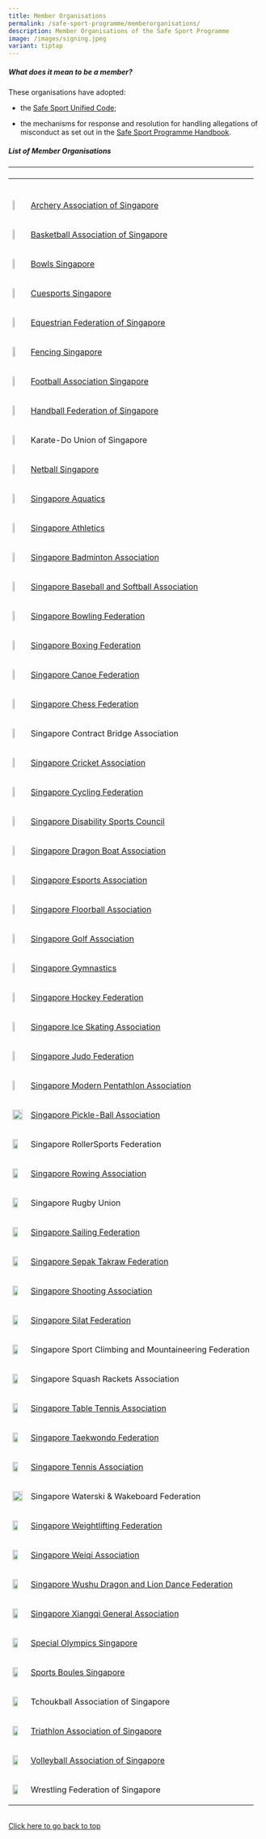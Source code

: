 ```yaml
---
title: Member Organisations
permalink: /safe-sport-programme/memberorganisations/
description: Member Organisations of the Safe Sport Programme
image: /images/signing.jpeg
variant: tiptap
---
```

<h5><strong>What does it mean to be a member?</strong></h5><p>These organisations have adopted:</p><ul data-tight="true" class="tight"><li><p>the <a href="https://www.safesport.sg/files/Safe%20Sport%20Unified%20Code%20v4.pdf" rel="noopener noreferrer nofollow" target="_blank">Safe Sport Unified Code</a>;</p></li><li><p>the mechanisms for response and resolution for handling allegations of misconduct as set out in the <a href="https://www.safesport.sg/files/Safe%20Sport%20Programme%20Handbook%20101.pdf" rel="noopener noreferrer nofollow" target="_blank">Safe Sport Programme Handbook</a>.</p></li></ul><h5><strong>List of Member Organisations</strong></h5><table><tbody><tr><td rowspan="1" colspan="1"><p></p></td><td rowspan="1" colspan="1"><p></p></td></tr><tr><th rowspan="1" colspan="1"><p></p></th><th rowspan="1" colspan="1"><p></p></th></tr><tr><td rowspan="1" colspan="1"><div class="isomer-image-wrapper"><img style="width: 30%;" height="auto" width="100%" src="/images/Member%20Org%20Logos/archery.png"></div></td><td rowspan="1" colspan="1"><p><a href="https://archerysingapore.org.sg/high-performance/safe-sport" rel="noopener noreferrer nofollow" target="_blank">Archery Association of Singapore</a></p></td></tr><tr><td rowspan="1" colspan="1"><div class="isomer-image-wrapper"><img style="width: 30%;" height="auto" width="100%" src="/images/Member%20Org%20Logos/basketball.jpg"></div></td><td rowspan="1" colspan="1"><p><a href="https://bas.org.sg/?a=about" rel="noopener noreferrer nofollow" target="_blank">Basketball Association of Singapore</a></p></td></tr><tr><td rowspan="1" colspan="1"><div class="isomer-image-wrapper"><img style="width: 30%;" height="auto" width="100%" src="/images/Member%20Org%20Logos/bowls%20sg%20logo.png"></div></td><td rowspan="1" colspan="1"><p><a href="https://www.bowlssingapore.org/safe-sport-policy/" rel="noopener noreferrer nofollow" target="_blank">Bowls Singapore</a></p></td></tr><tr><td rowspan="1" colspan="1"><div class="isomer-image-wrapper"><img style="width: 30%;" height="auto" width="100%" src="/images/Member%20Org%20Logos/cuesports%20logo.png"></div></td><td rowspan="1" colspan="1"><p><a href="http://cuesports.org.sg/safe-sport-policy/" rel="noopener noreferrer nofollow" target="_blank">Cuesports Singapore</a></p></td></tr><tr><td rowspan="1" colspan="1"><div class="isomer-image-wrapper"><img style="width: 30%;" height="auto" width="100%" src="/images/Member%20Org%20Logos/efs%20logo.png"></div></td><td rowspan="1" colspan="1"><p><a href="https://equestrianfederationsg.com/safe-sports-policy" rel="noopener noreferrer nofollow" target="_blank">Equestrian Federation of Singapore</a></p></td></tr><tr><td rowspan="1" colspan="1"><div class="isomer-image-wrapper"><img style="width: 50%;" height="auto" width="100%" src="/images/Member%20Org%20Logos/fs%20logo.png"></div></td><td rowspan="1" colspan="1"><p><a href="https://www.fencingsingapore.org.sg/safe-sport/#" rel="noopener noreferrer nofollow" target="_blank">Fencing Singapore</a></p></td></tr><tr><td rowspan="1" colspan="1"><div class="isomer-image-wrapper"><img style="width: 30%;" height="auto" width="100%" src="/images/Member%20Org%20Logos/football.png"></div></td><td rowspan="1" colspan="1"><p><a href="https://www.fas.org.sg/about-fas/fas-safe-sport-policy/" rel="noopener noreferrer nofollow" target="_blank">Football Association Singapore</a></p></td></tr><tr><td rowspan="1" colspan="1"><div class="isomer-image-wrapper"><img style="width: 40%;" height="auto" width="100%" src="/images/Member%20Org%20Logos/handball.PNG"></div></td><td rowspan="1" colspan="1"><p><a href="https://www.hfs.org.sg/copy-of-resources" rel="noopener noreferrer nofollow" target="_blank">Handball Federation of Singapore</a></p></td></tr><tr><td rowspan="1" colspan="1"><div class="isomer-image-wrapper"><img style="width: 30%;" height="auto" width="100%" src="/images/Member%20Org%20Logos/karate.jpg"></div></td><td rowspan="1" colspan="1"><p><a rel="noopener noreferrer nofollow" target="_blank">Karate-Do Union of Singapore</a></p></td></tr><tr><td rowspan="1" colspan="1"><div class="isomer-image-wrapper"><img style="width: 40%;" height="auto" width="100%" src="/images/Member%20Org%20Logos/netball%20logo.png"></div></td><td rowspan="1" colspan="1"><p><a href="https://www.netball.org.sg/wp-content/uploads/2023/02/NETBALL-SINGAPORE-SAFE-SPORT-PROGRAMME-updated-2-Nov-2022-002_Safe-Sport-inputs-003-desktop-1.pdf" rel="noopener noreferrer nofollow" target="_blank">Netball Singapore</a></p></td></tr><tr><td rowspan="1" colspan="1"><div class="isomer-image-wrapper"><img style="width: 40%;" height="auto" width="100%" src="/images/Member%20Org%20Logos/aquatics%20saq.png"></div></td><td rowspan="1" colspan="1"><p><a href="https://www.swimming.org.sg/getattachment/SSA/Safe-Sport/Safe-Aquatics/V1-0_SSA-Safe-Sport-Policy_FINAL-(1).pdf.aspx" rel="noopener noreferrer nofollow" target="_blank">Singapore Aquatics</a></p></td></tr><tr><td rowspan="1" colspan="1"><div class="isomer-image-wrapper"><img style="width: 40%;" height="auto" width="100%" src="/images/Member%20Org%20Logos/athletics.jpg"></div></td><td rowspan="1" colspan="1"><p><a href="https://www.singaporeathletics.org.sg/wp-content/uploads/2023/01/SAA-Safe-Sport-Policy-FINAL.pdf" rel="noopener noreferrer nofollow" target="_blank">Singapore Athletics</a></p></td></tr><tr><td rowspan="1" colspan="1"><div class="isomer-image-wrapper"><img style="width: 40%;" height="auto" width="100%" src="/images/Member%20Org%20Logos/badminton.PNG"></div></td><td rowspan="1" colspan="1"><p><a href="https://singaporebadminton.org.sg/site/singapore-badminton-associations-safe-sport-commitment/" rel="noopener noreferrer nofollow" target="_blank">Singapore Badminton Association</a></p></td></tr><tr><td rowspan="1" colspan="1"><div class="isomer-image-wrapper"><img style="width: 40%;" height="auto" width="100%" src="/images/Member%20Org%20Logos/baseball.PNG"></div></td><td rowspan="1" colspan="1"><p><a href="https://www.sbsa.org.sg/safe-sport-programme" rel="noopener noreferrer nofollow" target="_blank">Singapore Baseball and Softball Association</a></p></td></tr><tr><td rowspan="1" colspan="1"><div class="isomer-image-wrapper"><img style="width: 30%;" height="auto" width="100%" src="/images/Member%20Org%20Logos/bowling.jpg"></div></td><td rowspan="1" colspan="1"><p><a href="https://singaporebowling.org.sg/wp-content/uploads/2023/03/0.16-Safe-Sport-Policy-GC-Approved.pdf" rel="noopener noreferrer nofollow" target="_blank">Singapore Bowling Federation</a></p></td></tr><tr><td rowspan="1" colspan="1"><div class="isomer-image-wrapper"><img style="width: 40%;" height="auto" width="100%" src="/images/Member%20Org%20Logos/boxing.PNG"></div></td><td rowspan="1" colspan="1"><p><a href="https://www.singapore-boxing.org/safe-sport-policy" rel="noopener noreferrer nofollow" target="_blank">Singapore Boxing Federation</a></p></td></tr><tr><td rowspan="1" colspan="1"><div class="isomer-image-wrapper"><img style="width: 30%;" height="auto" width="100%" src="/images/Member%20Org%20Logos/canoe%20scf.png"></div></td><td rowspan="1" colspan="1"><p><a href="https://scf.org.sg/pages/details/safe-sport" rel="noopener noreferrer nofollow" target="_blank">Singapore Canoe Federation</a></p></td></tr><tr><td rowspan="1" colspan="1"><div class="isomer-image-wrapper"><img style="width: 30%;" height="auto" width="100%" src="/images/Member%20Org%20Logos/chess%20logo.png"></div></td><td rowspan="1" colspan="1"><p><a href="https://singaporechess.org.sg/wp-content/uploads/2023/02/Safe-Sport-Policy-SCF-2.pdf" rel="noopener noreferrer nofollow" target="_blank">Singapore Chess Federation</a></p></td></tr><tr><td rowspan="1" colspan="1"><div class="isomer-image-wrapper"><img style="width: 30%;" height="auto" width="100%" src="/images/Member%20Org%20Logos/contract%20bridge.png"></div></td><td rowspan="1" colspan="1"><p>Singapore Contract Bridge Association</p></td></tr><tr><td rowspan="1" colspan="1"><div class="isomer-image-wrapper"><img style="width: 30%;" height="auto" width="100%" src="/images/Member%20Org%20Logos/high%20res%20SCA%20Logo.png"></div></td><td rowspan="1" colspan="1"><p><a href="https://singaporecricket.org/safe-sport-policy/" rel="noopener noreferrer nofollow" target="_blank">Singapore Cricket Association</a></p></td></tr><tr><td rowspan="1" colspan="1"><div class="isomer-image-wrapper"><img style="width: 40%;" height="auto" width="100%" src="/images/Member%20Org%20Logos/scf%20logo.png"></div></td><td rowspan="1" colspan="1"><p><a href="https://singaporecycling.org.sg/pages/safe-sport-commitment" rel="noopener noreferrer nofollow" target="_blank">Singapore Cycling Federation</a></p></td></tr><tr><td rowspan="1" colspan="1"><div class="isomer-image-wrapper"><img style="width: 40%;" height="auto" width="100%" src="/images/Member%20Org%20Logos/sdsc%20logo.jpg"></div></td><td rowspan="1" colspan="1"><p><a href="https://sdsc.org.sg/governance/" rel="noopener noreferrer nofollow" target="_blank">Singapore Disability Sports Council</a></p></td></tr><tr><td rowspan="1" colspan="1"><div class="isomer-image-wrapper"><img style="width: 30%;" height="auto" width="100%" src="/images/Member%20Org%20Logos/dragonboat.jpg"></div></td><td rowspan="1" colspan="1"><p><a href="https://sdba.org.sg/wp-content/uploads/2023/04/SDBA-Safe-Sport-Policy-30-Mar-2023.pdf" rel="noopener noreferrer nofollow" target="_blank">Singapore Dragon Boat Association</a></p></td></tr><tr><td rowspan="1" colspan="1"><div class="isomer-image-wrapper"><img style="width: 40%;" height="auto" width="100%" src="/images/Member%20Org%20Logos/sgea%20logo.png"></div></td><td rowspan="1" colspan="1"><p><a href="https://esports.org.sg/wp-content/uploads/2022/11/Safe-Sport-Policy-SGEA-1.pdf" rel="noopener noreferrer nofollow" target="_blank">Singapore Esports Association</a></p></td></tr><tr><td rowspan="1" colspan="1"><div class="isomer-image-wrapper"><img style="width: 40%;" height="auto" width="100%" src="/images/Member%20Org%20Logos/floorball.jpg"></div></td><td rowspan="1" colspan="1"><p><a href="https://cdn.revolutionise.com.au/news/inis3fjuvite6aad.docx" rel="noopener noreferrer nofollow" target="_blank">Singapore Floorball Association</a></p></td></tr><tr><td rowspan="1" colspan="1"><div class="isomer-image-wrapper"><img style="width: 30%;" height="auto" width="100%" src="/images/Member%20Org%20Logos/sgagolf.png"></div></td><td rowspan="1" colspan="1"><p><a href="https://sga.org.sg/about/singapore-golf-association-safe-sport-commitment/" rel="noopener noreferrer nofollow" target="_blank">Singapore Golf Association</a></p></td></tr><tr><td rowspan="1" colspan="1"><div class="isomer-image-wrapper"><img style="width: 40%;" height="auto" width="100%" src="/images/Member%20Org%20Logos/gymnastics%20logo.png"></div></td><td rowspan="1" colspan="1"><p><a href="https://www.singaporegymnastics.org.sg/safe-sport/child-safety/" rel="noopener noreferrer nofollow" target="_blank">Singapore Gymnastics</a></p></td></tr><tr><td rowspan="1" colspan="1"><div class="isomer-image-wrapper"><img style="width: 40%;" height="auto" width="100%" src="/images/Member%20Org%20Logos/hockey%20logo.png"></div></td><td rowspan="1" colspan="1"><p><a href="https://www.singaporehockey.org/resources/shf-safe-sport-policy/" rel="noopener noreferrer nofollow" target="_blank">Singapore Hockey Federation</a></p></td></tr><tr><td rowspan="1" colspan="1"><div class="isomer-image-wrapper"><img style="width: 30%;" height="auto" width="100%" src="/images/Member%20Org%20Logos/iceskating.PNG"></div></td><td rowspan="1" colspan="1"><p><a href="https://www.sisa.org.sg/safe-sport" rel="noopener noreferrer nofollow" target="_blank">Singapore Ice Skating Association</a></p></td></tr><tr><td rowspan="1" colspan="1"><div class="isomer-image-wrapper"><img style="width: 30%;" height="auto" width="100%" src="/images/Member%20Org%20Logos/sjf%20logo.png"></div></td><td rowspan="1" colspan="1"><p><a href="https://www.sjf.sg/safesport" rel="noopener noreferrer nofollow" target="_blank">Singapore Judo Federation</a></p></td></tr><tr><td rowspan="1" colspan="1"><div class="isomer-image-wrapper"><img style="width: 30%;" height="auto" width="100%" src="/images/Member%20Org%20Logos/modernpen.PNG"></div></td><td rowspan="1" colspan="1"><p><a href="https://www.singaporepentathlon.org.sg/safe-sport" rel="noopener noreferrer nofollow" target="_blank">Singapore Modern Pentathlon Association</a></p></td></tr><tr><td rowspan="1" colspan="1"><div class="isomer-image-wrapper"><img style="width: 100%" height="auto" width="100%" alt="" src="/images/Member Org Logos/Pickleball.png"></div></td><td rowspan="1" colspan="1"><p><a href="https://www.singaporepickleball.com.sg/safe-sport" rel="noopener noreferrer nofollow" target="_blank">Singapore Pickle-Ball Association</a></p></td></tr><tr><td rowspan="1" colspan="1"><div class="isomer-image-wrapper"><img style="height:100%; width:70%" height="auto" width="100%" src="/images/Member%20Org%20Logos/rollersports.PNG"></div></td><td rowspan="1" colspan="1"><p><a rel="noopener noreferrer nofollow" target="_blank">Singapore RollerSports Federation</a></p></td></tr><tr><td rowspan="1" colspan="1"><div class="isomer-image-wrapper"><img style="height:100%; width:70%" height="auto" width="100%" src="/images/Member%20Org%20Logos/rowing.PNG"></div></td><td rowspan="1" colspan="1"><p><a href="https://sgrowing.org/about.html" rel="noopener noreferrer nofollow" target="_blank">Singapore Rowing Association</a></p></td></tr><tr><td rowspan="1" colspan="1"><div class="isomer-image-wrapper"><img style="height:100%; width:70%" height="auto" width="100%" src="/images/Member%20Org%20Logos/sru%20logo.png"></div></td><td rowspan="1" colspan="1"><p><a rel="noopener noreferrer nofollow" target="_blank">Singapore Rugby Union</a></p></td></tr><tr><td rowspan="1" colspan="1"><div class="isomer-image-wrapper"><img style="height:100%; width:70%" height="auto" width="100%" src="/images/Member%20Org%20Logos/ssf%20logo%202018_full%20colour.jpg"></div></td><td rowspan="1" colspan="1"><p><a href="https://sailing.org.sg/wp-content/uploads/2023/03/SSF-Safe-Sport-Policy.pdf" rel="noopener noreferrer nofollow" target="_blank">Singapore Sailing Federation</a></p></td></tr><tr><td rowspan="1" colspan="1"><div class="isomer-image-wrapper"><img style="height:100%; width:70%" height="auto" width="100%" src="/images/Member%20Org%20Logos/perses%20logo.png"></div></td><td rowspan="1" colspan="1"><p><a href="https://www.sgsepaktakraw.org/safe-sports-policy" rel="noopener noreferrer nofollow" target="_blank">Singapore Sepak Takraw Federation</a></p></td></tr><tr><td rowspan="1" colspan="1"><div class="isomer-image-wrapper"><img style="height:100%; width:70%" height="auto" width="100%" src="/images/Member%20Org%20Logos/shooting.PNG"></div></td><td rowspan="1" colspan="1"><p><a href="https://singaporeshooting.org/portal/wp-content/uploads/Singapore-Shooting-Association_Safe-Sport-Policy-as-of-27-July-2022.pdf" rel="noopener noreferrer nofollow" target="_blank">Singapore Shooting Association</a></p></td></tr><tr><td rowspan="1" colspan="1"><div class="isomer-image-wrapper"><img style="height:100%; width:70%" height="auto" width="100%" src="/images/Member%20Org%20Logos/silat%20persisi.PNG"></div></td><td rowspan="1" colspan="1"><p><a href="https://persisi.org/uploads/events/40/attachments/Singapore%20Silat%20Federation%20-%20Safe%20Sport%20Policy.pdf" rel="noopener noreferrer nofollow" target="_blank">Singapore Silat Federation</a></p></td></tr><tr><td rowspan="1" colspan="1"><div class="isomer-image-wrapper"><img style="height:100%; width:70%" height="auto" width="100%" src="/images/Member%20Org%20Logos/sport%20climbing.jpg"></div></td><td rowspan="1" colspan="1"><p><a rel="noopener noreferrer nofollow" target="_blank">Singapore Sport Climbing and Mountaineering Federation</a></p></td></tr><tr><td rowspan="1" colspan="1"><div class="isomer-image-wrapper"><img style="height:100%; width:70%" height="auto" width="100%" src="/images/Member%20Org%20Logos/squash.png"></div></td><td rowspan="1" colspan="1"><p><a rel="noopener noreferrer nofollow" target="_blank">Singapore Squash Rackets Association</a></p></td></tr><tr><td rowspan="1" colspan="1"><div class="isomer-image-wrapper"><img style="height:100%; width:70%" height="auto" width="100%" src="/images/Member%20Org%20Logos/table%20tennis.PNG"></div></td><td rowspan="1" colspan="1"><p><a href="https://www.stta.org.sg/wp-content/uploads/2022/12/Safe-Sport-Policy-Template_STTA.docx-dated-9-Dec-2022.pdf" rel="noopener noreferrer nofollow" target="_blank">Singapore Table Tennis Association</a></p></td></tr><tr><td rowspan="1" colspan="1"><div class="isomer-image-wrapper"><img style="height:100%; width:70%" height="auto" width="100%" src="/images/Member%20Org%20Logos/STF%20Logo.png"></div></td><td rowspan="1" colspan="1"><p><a href="https://www.stf.sg/wp-content/uploads/2023/03/Safe-Sport-Policy_STF_21-Feb-2023_compressed-1.pdf" rel="noopener noreferrer nofollow" target="_blank">Singapore Taekwondo Federation</a></p></td></tr><tr><td rowspan="1" colspan="1"><div class="isomer-image-wrapper"><img style="height:100%; width:70%" height="auto" width="100%" src="/images/Member%20Org%20Logos/tennis.PNG"></div></td><td rowspan="1" colspan="1"><p><a href="https://www.singtennis.org.sg/resource-center-download.aspx?token=GY7N4B9f5n9KBNDx7IwPco0blaZCSSXO" rel="noopener noreferrer nofollow" target="_blank">Singapore Tennis Association</a></p></td></tr><tr><td rowspan="1" colspan="1"><div class="isomer-image-wrapper"><img style="width: 100%" height="auto" width="100%" alt="" src="/images/Member Org Logos/waterski.gif"></div></td><td rowspan="1" colspan="1"><p>Singapore Waterski &amp; Wakeboard Federation</p></td></tr><tr><td rowspan="1" colspan="1"><div class="isomer-image-wrapper"><img style="height:100%; width:70%" height="auto" width="100%" src="/images/Member%20Org%20Logos/weightlifting.PNG"></div></td><td rowspan="1" colspan="1"><p><a href="https://www.swf.org.sg/policies/swf-safe-sport-policy" rel="noopener noreferrer nofollow" target="_blank">Singapore Weightlifting Federation</a></p></td></tr><tr><td rowspan="1" colspan="1"><div class="isomer-image-wrapper"><img style="height:100%; width:70%" height="auto" width="100%" src="/images/Member%20Org%20Logos/singapore%20weiqi.PNG"></div></td><td rowspan="1" colspan="1"><p><a href="https://www.sportsboules.org.sg/our-polices" rel="noopener noreferrer nofollow" target="_blank">Singapore Weiqi Association</a></p></td></tr><tr><td rowspan="1" colspan="1"><div class="isomer-image-wrapper"><img style="height:100%; width:70%" height="auto" width="100%" src="/images/Member%20Org%20Logos/wuzong.PNG"></div></td><td rowspan="1" colspan="1"><p><a href="https://wuzong.com/wp-content/uploads/2023/03/SWDLDF-Safe-Sport-Policy.pdf" rel="noopener noreferrer nofollow" target="_blank">Singapore Wushu Dragon and Lion Dance Federation</a></p></td></tr><tr><td rowspan="1" colspan="1"><div class="isomer-image-wrapper"><img style="height:100%; width:70%" height="auto" width="100%" src="/images/Member%20Org%20Logos/xiangqi.PNG"></div></td><td rowspan="1" colspan="1"><p><a href="http://www.xiangqi.sg/xqsite/sixga-safe-sport-policy/" rel="noopener noreferrer nofollow" target="_blank">Singapore Xiangqi General Association</a></p></td></tr><tr><td rowspan="1" colspan="1"><div class="isomer-image-wrapper"><img style="height:100%; width:70%" height="auto" width="100%" src="/images/Member%20Org%20Logos/special%20o.PNG"></div></td><td rowspan="1" colspan="1"><p><a href="https://www.specialolympics.org.sg/media/b10bwfuv/sosg-safe-sport-policy.pdf" rel="noopener noreferrer nofollow" target="_blank">Special Olympics Singapore</a></p></td></tr><tr><td rowspan="1" colspan="1"><div class="isomer-image-wrapper"><img style="height:100%; width:70%" height="auto" width="100%" src="/images/Member%20Org%20Logos/sport%20boules%20logo.png"></div></td><td rowspan="1" colspan="1"><p><a href="https://www.sportsboules.org.sg/our-polices" rel="noopener noreferrer nofollow" target="_blank">Sports Boules Singapore</a></p></td></tr><tr><td rowspan="1" colspan="1"><div class="isomer-image-wrapper"><img style="height:100%; width:70%" height="auto" width="100%" src="/images/Member%20Org%20Logos/tchoukball.PNG"></div></td><td rowspan="1" colspan="1"><p><a rel="noopener noreferrer nofollow" target="_blank">Tchoukball Association of Singapore</a></p></td></tr><tr><td rowspan="1" colspan="1"><div class="isomer-image-wrapper"><img style="height:100%; width:70%" height="auto" width="100%" src="/images/Member%20Org%20Logos/triathlon%20logo.png"></div></td><td rowspan="1" colspan="1"><p><a href="https://www.triathlonsingapore.org/about/safe-sport/" rel="noopener noreferrer nofollow" target="_blank">Triathlon Association of Singapore</a></p></td></tr><tr><td rowspan="1" colspan="1"><div class="isomer-image-wrapper"><img style="height:100%; width:70%" height="auto" width="100%" src="/images/Member%20Org%20Logos/volleyball%20logo.png"></div></td><td rowspan="1" colspan="1"><p><a href="https://volleyball.org.sg/constitution-annual-report-policies/" rel="noopener noreferrer nofollow" target="_blank">Volleyball Association of Singapore</a></p></td></tr><tr><td rowspan="1" colspan="1"><div class="isomer-image-wrapper"><img style="height:100%; width:70%" height="auto" width="100%" src="/images/Member%20Org%20Logos/wrestling%20federation.png"></div></td><td rowspan="1" colspan="1"><p><a rel="noopener noreferrer nofollow" target="_blank">Wrestling Federation of Singapore</a></p></td></tr></tbody></table><table><tbody><tr></tr></tbody></table><p><a href="#what-does-it-mean-to-be-a-member" rel="noopener noreferrer nofollow" target="_blank">Click here to go back to top</a></p>